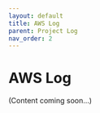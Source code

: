 ```yaml
---
layout: default
title: AWS Log
parent: Project Log
nav_order: 2
---
```


# AWS Log

(Content coming soon...)
